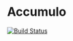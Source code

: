 # Accumulo

[![Build Status](https://travis-ci.org/tanmaykm/Accumulo.jl.svg?branch=master)](https://travis-ci.org/tanmaykm/Accumulo.jl)

